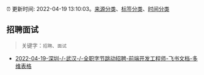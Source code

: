 :alarm_clock: 更新时间: 2022-04-19 13:10:03。[来源分类](../README.md)、[标签分类](../TAGS.md)、[时间分类](../TIMELINE.md)

## 招聘面试


> 关键字：`招聘`、`面试`



- [2022-04-19-深圳-/-武汉-/-全职字节跳动招聘-前端开发工程师-飞书文档-多维表格](https://www.v2ex.com/t/847982) 